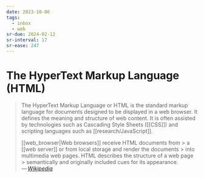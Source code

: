 ```yaml
---
date: 2023-10-06
tags:
  - inbox
  - web
sr-due: 2024-02-12
sr-interval: 17
sr-ease: 247
---
```

# The HyperText Markup Language (HTML)

> The HyperText Markup Language or HTML is the standard markup language for
> documents designed to be displayed in a web browser. It defines the meaning
> and structure of web content. It is often assisted by technologies such as
> Cascading Style Sheets ([[CSS]]) and scripting languages such as
> [[research/JavaScript]].
>
> [[web_browser|Web browsers]] receive HTML documents from > a [[web server]] or
> from local storage and render the documents > into multimedia web pages. HTML
> describes the structure of a web page > semantically and originally included
> cues for its appearance.\
> — <cite>[Wikipedia](https://en.wikipedia.org/wiki/HTML)</cite>

